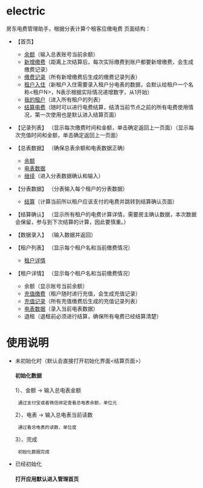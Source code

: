 # electric
房东电费管理助手，根据分表计算个租客应缴电费
页面结构：
  + <a name="首页">【首页】 </a>
    - [余额](#录入)（输入总表账号当前余额）
    - [新增缴费](#录入)（距离上次结算后，每次实际缴费到账户都要新增缴费，会生成缴费记录）
    - [缴费记录](#记录列表)（所有新增缴费后生成的缴费记录列表）
    - [租户入住](#录入)（新租户入住需要录入租户分电表的数据，会默认给租户一个名称<租户N>，N表示根据实际情况递增数字，从1开始）
    - [我的租户](#租户列表)（进入所有租户的列表）
    - [结算电费](#总表数据)（随时可以进行电费结算，结清当前节点之前的所有电费使用情况，第一次使用也是默认进入结算页面）
  
  + <a name="记录列表">【记录列表】 </a>（显示每次缴费时间和金额，单击确定返回上一页面）（显示每次充值时间和金额，单击确定返回上一页面）
  
  + <a name="总表数据">【总表数据】 </a>（确保总表余额和电表数据正确）
    - [余额](#录入)
    - [电表数据](#录入)
    - [继续](#分表数据)（进入分表数据确认和输入）
  
  + <a name="分表数据">【分表数据】 </a>（分表输入每个租户的分表数据）
    - [结算](#结算确认)（计算当前所以租户应该支付的电费并跳转到结算确认页面）
  
  + <a name="结算确认">【结算确认】 </a>（显示所有租户的电费计算详情，需要房主确认数据，本次数据会保留，参与到下次结算的计算，因此要慎重。）
  
  + <a name="录入">【数据录入】 </a>（输入数据并返回）
  
  + <a name="租户列表">【租户列表】 </a>（显示每个租户名和当前缴费情况）
    - [租户详情](#租户详情)
    
  + <a name="租户详情">【租户详情】 </a>（显示每个租户名和当前缴费情况）
    - 余额（显示账号当前余额）
    - [充值缴费](#录入)（租户随时进行充值，会生成充值记录）
    - [充值记录](#记录列表)（所有充值缴费后生成的充值记录列表）
    - [电表数据](#录入)（录入当前电表数据）
    - 退租（退租前必须进行结算，确保所有电费已经结算清楚）
      
 
# 使用说明
+ 未初始化时（默认会直接打开初始化界面<结算页面>）
    #### 初始化数据
    1）、金额 -> 输入总电表金额
    
       通过支付宝或者微信绑定查看总电表余额，单位元

    2）、电表 -> 输入总电表当前读数

       通过看总电表的读数，单位度

    3）、完成

       初始化数据完成
       
 + 已经初始化
     #### 打开应用默认进入管理首页

